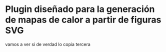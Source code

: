 # Plugin diseñado para la generación de mapas de calor a partir de figuras SVG
vamos a ver si de verdad lo copia
tercera 
